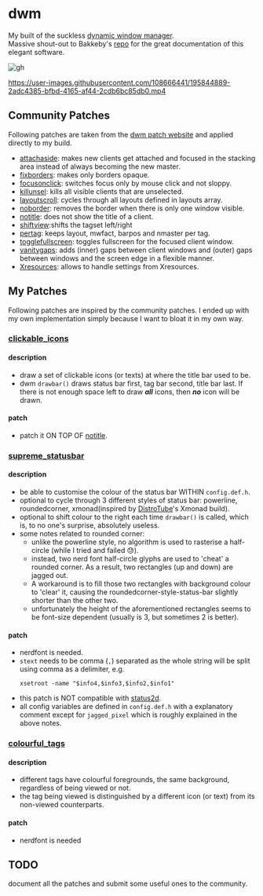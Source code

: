 # dwm
My built of the suckless [dynamic window manager](https://dwm.suckless.org).<br />
Massive shout-out to Bakkeby's [repo](https://github.com/bakkeby/dwm-commented) for the great documentation of this elegant software.

![gh](https://user-images.githubusercontent.com/108666441/212461101-b278014c-edd7-4d32-b767-3af443299062.png)

https://user-images.githubusercontent.com/108666441/195844889-2adc4385-bfbd-4165-af44-2cdb6bc85db0.mp4

## Community Patches
Following patches are taken from the [dwm patch website](https://dwm.suckless.org/patches/) and applied directly to my build.
- [attachaside](https://dwm.suckless.org/patches/attachaside/dwm-attachaside-6.3.diff): makes new clients get attached and focused in the stacking area instead of always becoming the new master.
- [fixborders](https://dwm.suckless.org/patches/alpha/dwm-fixborders-6.2.diff): makes only borders opaque.
- [focusonclick](https://dwm.suckless.org/patches/focusonclick/dwm-focusonclick-20200110-61bb8b2.diff): switches focus only by mouse click and not sloppy.
- [killunsel](https://dwm.suckless.org/patches/killunsel/dwm-killunsel-ceac8c91ff.diff): kills all visible clients that are unselected.
- [layoutscroll](https://dwm.suckless.org/patches/layoutscroll/dwm-layoutscroll-6.2.diff): cycles through all layouts defined in layouts array.
- [noborder](https://dwm.suckless.org/patches/noborder/dwm-noborderselflickerfix-2022042627-d93ff48803f0.diff): removes the border when there is only one window visible.
- [notitle](https://dwm.suckless.org/patches/notitle/dwm-notitle-20210715-138b405.diff): does not show the title of a client.
- [shiftview](https://lists.suckless.org/dev/1104/7590.html):shifts the tagset left/right 
- [pertag](https://dwm.suckless.org/patches/pertag/dwm-pertag-20200914-61bb8b2.diff): keeps layout, mwfact, barpos and nmaster per tag.
- [togglefullscreen](https://github.com/bakkeby/patches/blob/master/dwm/dwm-togglefullscreen-6.3.diff): toggles fullscreen for the focused client window.
- [vanitygaps](https://dwm.suckless.org/patches/vanitygaps/dwm-vanitygaps-20190508-6.2.diff): adds (inner) gaps between client windows and (outer) gaps between windows and the screen edge in a flexible manner.
- [Xresources](https://dwm.suckless.org/patches/xresources/dwm-xresources-20210827-138b405.diff): allows to handle settings from Xresources.

## My Patches
Following patches are inspired by the community patches. I ended up with my own implementation simply because I want to bloat it in my own way.

### [clickable_icons](https://github.com/gsaple/dwm/blob/main/my_patches/clickable_icons.diff)
#### description
- draw a set of clickable icons (or texts) at where the title bar used to be.
- dwm `drawbar()` draws status bar first, tag bar second, title bar last. If there is not enough space left to draw _**all**_ icons, then _**no**_ icon will be drawn.
#### patch
- patch it ON TOP OF [notitle](https://dwm.suckless.org/patches/notitle/dwm-notitle-20210715-138b405.diff).
 
### [supreme_statusbar](https://github.com/gsaple/dwm/blob/main/my_patches/supreme_statusbar.diff)
#### description
- be able to customise the colour of the status bar WITHIN `config.def.h`.
- optional to cycle through 3 different styles of status bar: powerline, roundedcorner, xmonad(inspired by [DistroTube](https://www.youtube.com/c/DistroTube)'s Xmonad build).
- optional to shift colour to the right each time `drawbar()` is called, which is, to no one's surprise, absolutely useless.
- some notes related to rounded corner:
  - unlike the powerline style, no algorithm is used to rasterise a half-circle (while I tried and failed :sweat:).
  - instead, two nerd font half-circle glyphs are used to 'cheat' a rounded corner. As a result, two rectangles (up and down) are jagged out.
  - A workaround is to fill those two rectangles with background colour to 'clear' it, causing the roundedcorner-style-status-bar slightly shorter than the other two.
  - unfortunately the height of the aforementioned rectangles seems to be font-size dependent (usually is 3, but sometimes 2 is better).
#### patch
- nerdfont is needed.
- `stext` needs to be comma (`,`) separated as the whole string will be split using comma as a delimiter, e.g.
  ```
  xsetroot -name "$info4,$info3,$info2,$info1"
  ```
- this patch is NOT compatible with [status2d](https://dwm.suckless.org/patches/status2d/).
- all config variables are defined in `config.def.h` with a explanatory comment except for `jagged_pixel` which is roughly explained in the above notes.

### [colourful_tags](https://github.com/gsaple/dwm/blob/main/my_patches/colourful_tags.diff)
#### description
- different tags have colourful foregrounds, the same background, regardless of being viewed or not.
- the tag being viewed is distinguished by a different icon (or text) from its non-viewed counterparts.
#### patch
- nerdfont is needed

## TODO
document all the patches and submit some useful ones to the community.



